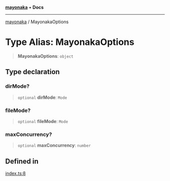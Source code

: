 [**mayonaka**](../README.md) • **Docs**

***

[mayonaka](../globals.md) / MayonakaOptions

# Type Alias: MayonakaOptions

> **MayonakaOptions**: `object`

## Type declaration

### dirMode?

> `optional` **dirMode**: `Mode`

### fileMode?

> `optional` **fileMode**: `Mode`

### maxConcurrency?

> `optional` **maxConcurrency**: `number`

## Defined in

[index.ts:8](https://github.com/ragrag/mayonaka/blob/a21e7ebab315bcbc9eab5cb5b0fc20e1590ca754/src/index.ts#L8)
